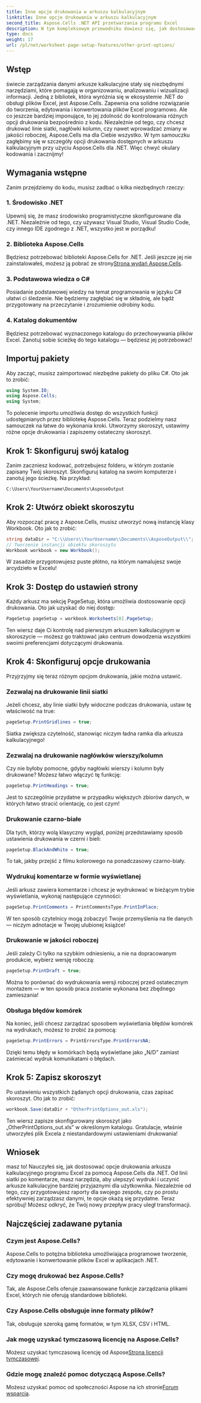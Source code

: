 ```yaml
---
title: Inne opcje drukowania w arkuszu kalkulacyjnym
linktitle: Inne opcje drukowania w arkuszu kalkulacyjnym
second_title: Aspose.Cells .NET API przetwarzania programu Excel
description: W tym kompleksowym przewodniku dowiesz się, jak dostosować opcje drukowania arkuszy kalkulacyjnych programu Excel przy użyciu Aspose.Cells for .NET.
type: docs
weight: 17
url: /pl/net/worksheet-page-setup-features/other-print-options/
---
```

## Wstęp
świecie zarządzania danymi arkusze kalkulacyjne stały się niezbędnymi narzędziami, które pomagają w organizowaniu, analizowaniu i wizualizacji informacji. Jedną z bibliotek, która wyróżnia się w ekosystemie .NET do obsługi plików Excel, jest Aspose.Cells. Zapewnia ona solidne rozwiązanie do tworzenia, edytowania i konwertowania plików Excel programowo. Ale co jeszcze bardziej imponujące, to jej zdolność do kontrolowania różnych opcji drukowania bezpośrednio z kodu. Niezależnie od tego, czy chcesz drukować linie siatki, nagłówki kolumn, czy nawet wprowadzać zmiany w jakości roboczej, Aspose.Cells ma dla Ciebie wszystko. W tym samouczku zagłębimy się w szczegóły opcji drukowania dostępnych w arkuszu kalkulacyjnym przy użyciu Aspose.Cells dla .NET. Więc chwyć okulary kodowania i zacznijmy!
## Wymagania wstępne
Zanim przejdziemy do kodu, musisz zadbać o kilka niezbędnych rzeczy:
### 1. Środowisko .NET
Upewnij się, że masz środowisko programistyczne skonfigurowane dla .NET. Niezależnie od tego, czy używasz Visual Studio, Visual Studio Code, czy innego IDE zgodnego z .NET, wszystko jest w porządku!
### 2. Biblioteka Aspose.Cells
 Będziesz potrzebować biblioteki Aspose.Cells for .NET. Jeśli jeszcze jej nie zainstalowałeś, możesz ją pobrać ze strony[Strona wydań Aspose.Cells](https://releases.aspose.com/cells/net/).
### 3. Podstawowa wiedza o C#
Posiadanie podstawowej wiedzy na temat programowania w języku C# ułatwi ci śledzenie. Nie będziemy zagłębiać się w składnię, ale bądź przygotowany na przeczytanie i zrozumienie odrobiny kodu.
### 4. Katalog dokumentów
Będziesz potrzebować wyznaczonego katalogu do przechowywania plików Excel. Zanotuj sobie ścieżkę do tego katalogu — będziesz jej potrzebować!
## Importuj pakiety
Aby zacząć, musisz zaimportować niezbędne pakiety do pliku C#. Oto jak to zrobić:
```csharp
using System.IO;
using Aspose.Cells;
using System;
```
To polecenie importu umożliwia dostęp do wszystkich funkcji udostępnianych przez bibliotekę Aspose.Cells.
Teraz podzielmy nasz samouczek na łatwe do wykonania kroki. Utworzymy skoroszyt, ustawimy różne opcje drukowania i zapiszemy ostateczny skoroszyt.
## Krok 1: Skonfiguruj swój katalog
Zanim zaczniesz kodować, potrzebujesz folderu, w którym zostanie zapisany Twój skoroszyt. Skonfiguruj katalog na swoim komputerze i zanotuj jego ścieżkę. Na przykład:
```plaintext
C:\Users\YourUsername\Documents\AsposeOutput
```
## Krok 2: Utwórz obiekt skoroszytu
Aby rozpocząć pracę z Aspose.Cells, musisz utworzyć nową instancję klasy Workbook. Oto jak to zrobić:
```csharp
string dataDir = "C:\\Users\\YourUsername\\Documents\\AsposeOutput\\";
// Tworzenie instancji obiektu skoroszytu
Workbook workbook = new Workbook();
```
W zasadzie przygotowujesz puste płótno, na którym namalujesz swoje arcydzieło w Excelu!
## Krok 3: Dostęp do ustawień strony
Każdy arkusz ma sekcję PageSetup, która umożliwia dostosowanie opcji drukowania. Oto jak uzyskać do niej dostęp:
```csharp
PageSetup pageSetup = workbook.Worksheets[0].PageSetup;
```
Ten wiersz daje Ci kontrolę nad pierwszym arkuszem kalkulacyjnym w skoroszycie — możesz go traktować jako centrum dowodzenia wszystkimi swoimi preferencjami dotyczącymi drukowania.
## Krok 4: Skonfiguruj opcje drukowania
Przyjrzyjmy się teraz różnym opcjom drukowania, jakie można ustawić.
### Zezwalaj na drukowanie linii siatki
Jeżeli chcesz, aby linie siatki były widoczne podczas drukowania, ustaw tę właściwość na true:
```csharp
pageSetup.PrintGridlines = true;
```
Siatka zwiększa czytelność, stanowiąc niczym ładna ramka dla arkusza kalkulacyjnego!
### Zezwalaj na drukowanie nagłówków wierszy/kolumn
Czy nie byłoby pomocne, gdyby nagłówki wierszy i kolumn były drukowane? Możesz łatwo włączyć tę funkcję:
```csharp
pageSetup.PrintHeadings = true;
```
Jest to szczególnie przydatne w przypadku większych zbiorów danych, w których łatwo stracić orientację, co jest czym!
### Drukowanie czarno-białe
Dla tych, którzy wolą klasyczny wygląd, poniżej przedstawiamy sposób ustawienia drukowania w czerni i bieli:
```csharp
pageSetup.BlackAndWhite = true;
```
To tak, jakby przejść z filmu kolorowego na ponadczasowy czarno-biały.
### Wydrukuj komentarze w formie wyświetlanej
Jeśli arkusz zawiera komentarze i chcesz je wydrukować w bieżącym trybie wyświetlania, wykonaj następujące czynności:
```csharp
pageSetup.PrintComments = PrintCommentsType.PrintInPlace;
```
W ten sposób czytelnicy mogą zobaczyć Twoje przemyślenia na tle danych — niczym adnotacje w Twojej ulubionej książce!
### Drukowanie w jakości roboczej
Jeśli zależy Ci tylko na szybkim odniesieniu, a nie na dopracowanym produkcie, wybierz wersję roboczą:
```csharp
pageSetup.PrintDraft = true;
```
Można to porównać do wydrukowania wersji roboczej przed ostatecznym montażem — w ten sposób praca zostanie wykonana bez zbędnego zamieszania!
### Obsługa błędów komórek
Na koniec, jeśli chcesz zarządzać sposobem wyświetlania błędów komórek na wydrukach, możesz to zrobić za pomocą:
```csharp
pageSetup.PrintErrors = PrintErrorsType.PrintErrorsNA;
```
Dzięki temu błędy w komórkach będą wyświetlane jako „N/D” zamiast zaśmiecać wydruk komunikatami o błędach.
## Krok 5: Zapisz skoroszyt
Po ustawieniu wszystkich żądanych opcji drukowania, czas zapisać skoroszyt. Oto jak to zrobić:
```csharp
workbook.Save(dataDir + "OtherPrintOptions_out.xls");
```
Ten wiersz zapisze skonfigurowany skoroszyt jako „OtherPrintOptions_out.xls” w określonym katalogu. Gratulacje, właśnie utworzyłeś plik Excela z niestandardowymi ustawieniami drukowania!
## Wniosek
masz to! Nauczyłeś się, jak dostosować opcje drukowania arkusza kalkulacyjnego programu Excel za pomocą Aspose.Cells dla .NET. Od linii siatki po komentarze, masz narzędzia, aby ulepszyć wydruki i uczynić arkusze kalkulacyjne bardziej przyjaznymi dla użytkownika. Niezależnie od tego, czy przygotowujesz raporty dla swojego zespołu, czy po prostu efektywniej zarządzasz danymi, te opcje okażą się przydatne. Teraz spróbuj! Możesz odkryć, że Twój nowy przepływ pracy uległ transformacji.
## Najczęściej zadawane pytania
### Czym jest Aspose.Cells?  
Aspose.Cells to potężna biblioteka umożliwiająca programowe tworzenie, edytowanie i konwertowanie plików Excel w aplikacjach .NET.
### Czy mogę drukować bez Aspose.Cells?  
Tak, ale Aspose.Cells oferuje zaawansowane funkcje zarządzania plikami Excel, których nie oferują standardowe biblioteki.
### Czy Aspose.Cells obsługuje inne formaty plików?  
Tak, obsługuje szeroką gamę formatów, w tym XLSX, CSV i HTML.
### Jak mogę uzyskać tymczasową licencję na Aspose.Cells?  
 Możesz uzyskać tymczasową licencję od Aspose[Strona licencji tymczasowej](https://purchase.aspose.com/temporary-license/).
### Gdzie mogę znaleźć pomoc dotyczącą Aspose.Cells?  
 Możesz uzyskać pomoc od społeczności Aspose na ich stronie[Forum wsparcia](https://forum.aspose.com/c/cells/9).